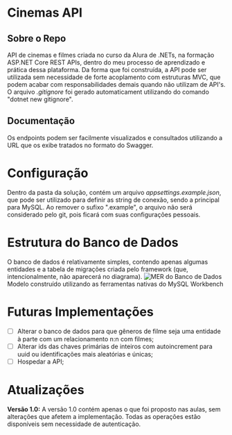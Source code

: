 # Cinemas API

## Sobre o Repo
API de cinemas e filmes criada no curso da Alura de .NETs, na formação ASP.NET Core REST APIs, dentro do meu processo de aprendizado e prática dessa plataforma. Da forma que foi construída, a API pode ser utilizada sem necessidade de forte acoplamento com estruturas MVC, que podem acabar com responsabilidades demais quando não utilizam de API's. O arquivo _.gitignore_ foi gerado automaticament utilizando do comando "dotnet new gitignore".
    
## Documentação
Os endpoints podem ser facilmente visualizados e consultados utilizando a URL que os exibe tratados no formato do Swagger.

# Configuração
Dentro da pasta da solução, contém um arquivo _appsettings.example.json_, que pode ser utilizado para definir as string de conexão, sendo a principal para MySQL. Ao remover o sufixo ".example", o arquivo não será considerado pelo git, pois ficará com suas configurações pessoais.

# Estrutura do Banco de Dados
O banco de dados é relativamente simples, contendo apenas algumas entidades e a tabela de migrações criada pelo framework (que, intencionalmente, não aparecerá no diagrama).
![MER do Banco de Dados](https://user-images.githubusercontent.com/67481026/161175997-2ddaaa1c-74be-45bd-9ca0-ebc72d239ae2.png)
Modelo construído utilizando as ferramentas nativas do MySQL Workbench

# Futuras Implementações
- [ ] Alterar o banco de dados para que gêneros de filme seja uma entidade à parte com um relacionamento n:n com filmes;
- [ ] Alterar ids das chaves primárias de inteiros com autoincrement para uuid ou identificações mais aleatórias e únicas;
- [ ] Hospedar a API;

# Atualizações
**Versão 1.0:**
A versão 1.0 contém apenas o que foi proposto nas aulas, sem alterações que afetem a implementação. Todas as operações estão disponíveis sem necessidade de autenticação.
